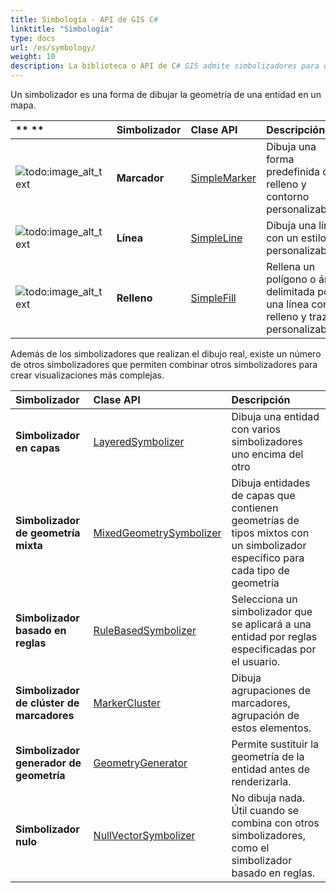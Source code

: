 ```yaml
---
title: Simbología - API de GIS C#
linktitle: "Simbología"
type: docs
url: /es/symbology/
weight: 10
description: La biblioteca o API de C# GIS admite simbolizadores para dibujar la geometría de entidades como Marcador, Línea, Relleno y combinar simbolizadores para crear visualizaciones más complejas.
---
```


Un simbolizador es una forma de dibujar la geometría de una entidad en un mapa.

|** **|**Simbolizador**|**Clase API**|**Descripción**|
| :- | :- | :- | :- |
|![todo:image_alt_text](symbology_1.png)|**Marcador**|[SimpleMarker](https://reference.aspose.com/gis/net/aspose.gis.rendering.symbolizers/simplemarker)|Dibuja una forma predefinida con relleno y contorno personalizables.|
|![todo:image_alt_text](symbology_2.png)|**Línea**|[SimpleLine](https://reference.aspose.com/gis/net/aspose.gis.rendering.symbolizers/simpleline)|Dibuja una línea con un estilo personalizable.|
|![todo:image_alt_text](symbology_3.png)|**Relleno**|[SimpleFill](https://reference.aspose.com/gis/net/aspose.gis.rendering.symbolizers/simplefill)|Rellena un polígono o área delimitada por una línea con relleno y trazo personalizables.|
Además de los simbolizadores que realizan el dibujo real, existe un número de otros simbolizadores que permiten combinar otros simbolizadores para crear visualizaciones más complejas.

|**Simbolizador**|**Clase API**|**Descripción**|
| :- | :- | :- |
|**Simbolizador en capas**|[LayeredSymbolizer](https://reference.aspose.com/gis/net/aspose.gis.rendering.symbolizers/layeredsymbolizer)|Dibuja una entidad con varios simbolizadores uno encima del otro|
|**Simbolizador de geometría mixta**|[MixedGeometrySymbolizer](https://reference.aspose.com/gis/net/aspose.gis.rendering.symbolizers/mixedgeometrysymbolizer)|Dibuja entidades de capas que contienen geometrías de tipos mixtos con un simbolizador específico para cada tipo de geometría|
|**Simbolizador basado en reglas**|[RuleBasedSymbolizer](https://reference.aspose.com/gis/net/aspose.gis.rendering.symbolizers/rulebasedsymbolizer)|Selecciona un simbolizador que se aplicará a una entidad por reglas especificadas por el usuario.|
|**Simbolizador de clúster de marcadores**|[MarkerCluster](https://reference.aspose.com/gis/net/aspose.gis.rendering.symbolizers/markercluster)|Dibuja agrupaciones de marcadores, agrupación de estos elementos.|
|**Simbolizador generador de geometría**|[GeometryGenerator](https://reference.aspose.com/gis/net/aspose.gis.rendering.symbolizers/geometrygenerator)|Permite sustituir la geometría de la entidad antes de renderizarla.|
|**Simbolizador nulo**|[NullVectorSymbolizer](https://reference.aspose.com/gis/net/aspose.gis.rendering.symbolizers/nullvectorsymbolizer)|No dibuja nada. Útil cuando se combina con otros simbolizadores, como el simbolizador basado en reglas.|
